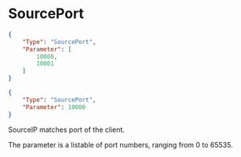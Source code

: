 # SourcePort

```json title="Multi"
{
    "Type": "SourcePort",
    "Parameter": [
        10000,
        10001
    ]
}
```

```json title="Single"
{
    "Type": "SourcePort",
    "Parameter": 10000
}
```

SourceIP matches port of the client.

The parameter is a listable of port numbers, ranging from 0 to 65535.
